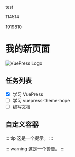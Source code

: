 test

114514

1919810

# 我的新页面

![VuePress Logo](https://bu.dusays.com/2025/03/20/67dbbc5e48863.jpg)

## 任务列表

- [x] 学习 VuePress
- [ ] 学习 vuepress-theme-hope
- [ ] 编写文档

## 自定义容器

::: tip
这是一个提示。
:::

::: warning
这是一个警告。
:::

